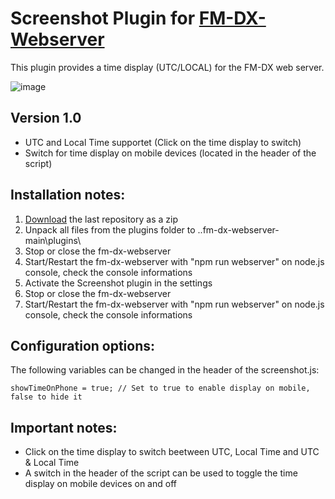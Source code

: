 # Screenshot Plugin for [FM-DX-Webserver](https://github.com/NoobishSVK/fm-dx-webserver)

This plugin provides a time display (UTC/LOCAL) for the FM-DX web server.

![image](https://github.com/user-attachments/assets/78308ffd-fed3-4565-b5c8-447286459ac5)





## Version 1.0

- UTC and Local Time supportet (Click on the time display to switch)
- Switch for time display on mobile devices (located in the header of the script)

## Installation notes:

1. [Download](https://github.com/Highpoint2000/webserver-time/releases) the last repository as a zip
2. Unpack all files from the plugins folder to ..fm-dx-webserver-main\plugins\ 
3. Stop or close the fm-dx-webserver
4. Start/Restart the fm-dx-webserver with "npm run webserver" on node.js console, check the console informations
5. Activate the Screenshot plugin in the settings
6. Stop or close the fm-dx-webserver
7. Start/Restart the fm-dx-webserver with "npm run webserver" on node.js console, check the console informations

## Configuration options:

The following variables can be changed in the header of the screenshot.js:

    showTimeOnPhone = true; // Set to true to enable display on mobile, false to hide it 

## Important notes:

- Click on the time display to switch beetween UTC, Local Time and UTC & Local Time
- A switch in the header of the script can be used to toggle the time display on mobile devices on and off
